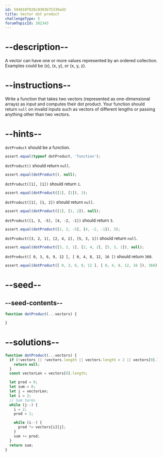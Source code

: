 ```yaml
---
id: 594810f028c0303b75339ad3
title: Vector dot product
challengeType: 5
forumTopicId: 302343
---
```


# --description--

A vector can have one or more values represented by an ordered collection. Examples could be (x), (x, y), or (x, y, z).

# --instructions--

Write a function that takes two vectors (represented as one-dimensional arrays) as input and computes their dot product. Your function should return `null` on invalid inputs such as vectors of different lengths or passing anything other than two vectors.

# --hints--

`dotProduct` should be a function.

```js
assert.equal(typeof dotProduct, 'function');
```

`dotProduct()` should return `null`.

```js
assert.equal(dotProduct(), null);
```

`dotProduct([1], [1])` should return `1`.

```js
assert.equal(dotProduct([1], [1]), 1);
```

`dotProduct([1], [1, 2])` should return `null`.

```js
assert.equal(dotProduct([1], [1, 2]), null);
```

`dotProduct([1, 3, -5], [4, -2, -1])` should return `3`.

```js
assert.equal(dotProduct([1, 3, -5], [4, -2, -1]), 3);
```

`dotProduct([3, 2, 1], [2, 4, 2], [5, 3, 1])` should return `null`.

```js
assert.equal(dotProduct([3, 2, 1], [2, 4, 2], [5, 3, 1]), null);
```

`dotProduct([ 0, 3, 6, 9, 12 ], [ 0, 4, 8, 12, 16 ])` should return `360`.

```js
assert.equal(dotProduct([ 0, 3, 6, 9, 12 ], [ 0, 4, 8, 12, 16 ]), 360);
```

# --seed--

## --seed-contents--

```js
function dotProduct(...vectors) {

}
```

# --solutions--

```js
function dotProduct(...vectors) {
  if (!vectors || !vectors.length || vectors.length > 2 || vectors[0].length !== vectors[1].length) {
    return null;
  }
  const vectorLen = vectors[0].length;

  let prod = 0;
  let sum = 0;
  let j = vectorLen;
  let i = 2;
  // Sum terms
  while (j--) {
    i = 2;
    prod = 1;

    while (i--) {
      prod *= vectors[i][j];
    }
    sum += prod;
  }
  return sum;
}
```
